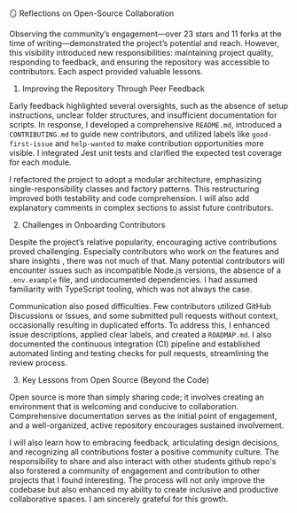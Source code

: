 🪞 Reflections on Open-Source Collaboration

 Observing the community’s engagement—over 23 stars and 11 forks at the time of writing—demonstrated the project’s potential and reach. However, this visibility introduced new responsibilities: maintaining project quality, responding to feedback, and ensuring the repository was accessible to contributors. Each aspect provided valuable lessons.

1. Improving the Repository Through Peer Feedback

Early feedback highlighted several oversights, such as the absence of setup instructions, unclear folder structures, and insufficient documentation for scripts. In response, I developed a comprehensive `README.md`, introduced a `CONTRIBUTING.md` to guide new contributors, and utilized labels like `good-first-issue` and `help-wanted` to make contribution opportunities more visible. I integrated Jest unit tests and clarified the expected test coverage for each module.

 I refactored the project to adopt a modular architecture, emphasizing single-responsibility classes and factory patterns. This restructuring improved both testability and code comprehension. I will also add explanatory comments in complex sections to assist future contributors.

2. Challenges in Onboarding Contributors

Despite the project’s relative popularity, encouraging active contributions proved challenging. Especially contributors who work on the features and share insights , there was not much of that. Many potential contributors will encounter issues such as incompatible Node.js versions, the absence of a `.env.example` file, and undocumented dependencies. I had assumed familiarity with TypeScript tooling, which was not always the case.

Communication also posed difficulties. Few contributors utilized GitHub Discussions or Issues, and some submitted pull requests without context, occasionally resulting in duplicated efforts. To address this, I enhanced issue descriptions, applied clear labels, and created a `ROADMAP.md`. I also documented the continuous integration (CI) pipeline and established automated linting and testing checks for pull requests, streamlining the review process.

3. Key Lessons from Open Source (Beyond the Code)

Open source is more than simply sharing code; it involves creating an environment that is welcoming and conducive to collaboration. Comprehensive documentation serves as the initial point of engagement, and a well-organized, active repository encourages sustained involvement.

I will also learn how to embracing feedback, articulating design decisions, and recognizing all contributions foster a positive community culture. The responsibility to share and also interact with other students github repo's also forstered a community of engagement and contribution to other projects that I found interesting.
The process will not only improve the codebase but also enhanced my ability to create inclusive and productive collaborative spaces. I am sincerely grateful for this growth.